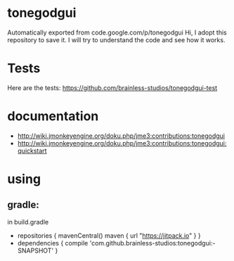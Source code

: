 # tonegodgui
Automatically exported from code.google.com/p/tonegodgui
Hi, I adopt this repository to save it. I will try to understand the code and see how it works. 

# Tests
Here are the tests: https://github.com/brainless-studios/tonegodgui-test


# documentation
* http://wiki.jmonkeyengine.org/doku.php/jme3:contributions:tonegodgui
* http://wiki.jmonkeyengine.org/doku.php/jme3:contributions:tonegodgui:quickstart

# using
## gradle:
in build.gradle
* repositories {
	mavenCentral() 
	maven { url "https://jitpack.io" }
}
* dependencies {
	compile 'com.github.brainless-studios:tonegodgui:-SNAPSHOT'
}
